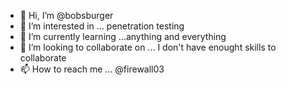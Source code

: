 - 👋 Hi, I’m @bobsburger
- 👀 I’m interested in ... penetration testing  
- 🌱 I’m currently learning ...anything and everything
- 💞️ I’m looking to collaborate on ... I don't have enought skills to collaborate
- 📫 How to reach me ... @firewall03

<!---
bobsburger/bobsburger is a ✨ special ✨ repository because its `README.md` (this file) appears on your GitHub profile.
You can click the Preview link to take a look at your changes.
--->

